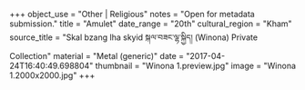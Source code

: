 +++
object_use = "Other | Religious"
notes = "Open for metadata submission."
title = "Amulet"
date_range = "20th"
cultural_region = "Kham"
source_title = "Skal bzang lha skyid སྐལ་བཟང་ལྷ་སྐྱིད། (Winona) Private Collection"
material = "Metal (generic)"
date = "2017-04-24T16:40:49.698804"
thumbnail = "Winona 1.preview.jpg"
image = "Winona 1.2000x2000.jpg"
+++
